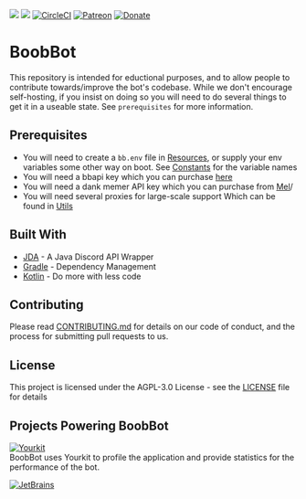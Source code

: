 ![](https://cdn.discordapp.com/attachments/377619690513498133/406183455123177481/OpenSauce.svg) ![](https://cdn.discordapp.com/attachments/330777295952543744/478325842188042241/license.svg) [![CircleCI](https://circleci.com/gh/BoobBot/BoobBot.svg?style=svg)](https://circleci.com/gh/BoobBot/BoobBot) [![Patreon](https://img.shields.io/badge/patreon-donate-green.svg)](https://www.patreon.com/OfficialBoobBot) [![Donate](https://img.shields.io/badge/Donate-PayPal-blue.svg)](https://paypal.me/boobbot)  

# BoobBot

This repository is intended for eductional purposes, and to allow people to contribute towards/improve the bot's codebase. While we don't encourage self-hosting, if you insist on doing so you will need to do several things to get it in a useable state. See `prerequisites` for more information.

## Prerequisites

* You will need to create a `bb.env` file in [Resources](src/main/resources), or supply your env variables some other way on boot. See [Constants](src/main/java/bot/boobbot/misc/Constants.kt) for the variable names
* You will need a bbapi key which you can purchase [here](https://www.patreon.com/OfficialBoobBot)
* You will need a dank memer API key which you can purchase from [Mel](https://github.com/melmsie)/
* You will need several proxies for large-scale support Which can be found in [Utils](src/main/java/bot/boobbot/misc/Utils.kt)


## Built With

* [JDA](https://github.com/DV8FromTheWorld/JDA) - A Java Discord API Wrapper 
* [Gradle](https://gradle.org/) - Dependency Management
* [Kotlin](https://kotlinlang.org/) - Do more with less code

## Contributing

Please read [CONTRIBUTING.md](CONTRIBUTING.md) for details on our code of conduct, and the process for submitting pull requests to us.

## License

This project is licensed under the AGPL-3.0 License - see the [LICENSE](LICENSE) file for details

## Projects Powering BoobBot

[![Yourkit](https://www.yourkit.com/images/yklogo.png)](https://www.yourkit.com/java/profiler)  
BoobBot uses Yourkit to profile the application and provide statistics for the performance of the bot.

[![JetBrains](https://cdn.discordapp.com/attachments/440683853364068381/570687889634099238/untitled.svg)](https://www.jetbrains.com/?from=BoobBot)
